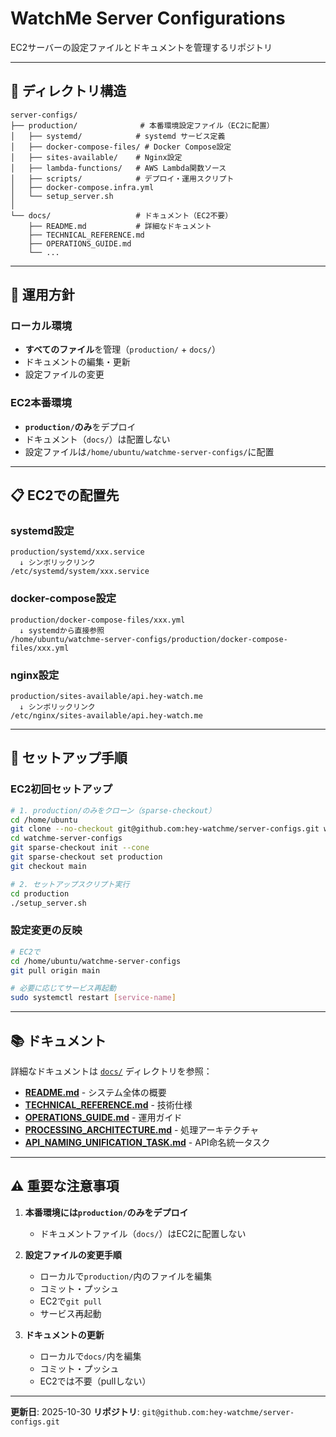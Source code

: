 # WatchMe Server Configurations

EC2サーバーの設定ファイルとドキュメントを管理するリポジトリ

---

## 📁 ディレクトリ構造

```
server-configs/
├── production/              # 本番環境設定ファイル（EC2に配置）
│   ├── systemd/            # systemd サービス定義
│   ├── docker-compose-files/ # Docker Compose設定
│   ├── sites-available/    # Nginx設定
│   ├── lambda-functions/   # AWS Lambda関数ソース
│   ├── scripts/            # デプロイ・運用スクリプト
│   ├── docker-compose.infra.yml
│   └── setup_server.sh
│
└── docs/                   # ドキュメント（EC2不要）
    ├── README.md           # 詳細なドキュメント
    ├── TECHNICAL_REFERENCE.md
    ├── OPERATIONS_GUIDE.md
    └── ...
```

---

## 🚀 運用方針

### ローカル環境
- **すべてのファイル**を管理（`production/` + `docs/`）
- ドキュメントの編集・更新
- 設定ファイルの変更

### EC2本番環境
- **`production/`のみ**をデプロイ
- ドキュメント（`docs/`）は配置しない
- 設定ファイルは`/home/ubuntu/watchme-server-configs/`に配置

---

## 📋 EC2での配置先

### systemd設定
```
production/systemd/xxx.service
  ↓ シンボリックリンク
/etc/systemd/system/xxx.service
```

### docker-compose設定
```
production/docker-compose-files/xxx.yml
  ↓ systemdから直接参照
/home/ubuntu/watchme-server-configs/production/docker-compose-files/xxx.yml
```

### nginx設定
```
production/sites-available/api.hey-watch.me
  ↓ シンボリックリンク
/etc/nginx/sites-available/api.hey-watch.me
```

---

## 🔧 セットアップ手順

### EC2初回セットアップ

```bash
# 1. production/のみをクローン（sparse-checkout）
cd /home/ubuntu
git clone --no-checkout git@github.com:hey-watchme/server-configs.git watchme-server-configs
cd watchme-server-configs
git sparse-checkout init --cone
git sparse-checkout set production
git checkout main

# 2. セットアップスクリプト実行
cd production
./setup_server.sh
```

### 設定変更の反映

```bash
# EC2で
cd /home/ubuntu/watchme-server-configs
git pull origin main

# 必要に応じてサービス再起動
sudo systemctl restart [service-name]
```

---

## 📚 ドキュメント

詳細なドキュメントは [`docs/`](./docs/) ディレクトリを参照：

- **[README.md](./docs/README.md)** - システム全体の概要
- **[TECHNICAL_REFERENCE.md](./docs/TECHNICAL_REFERENCE.md)** - 技術仕様
- **[OPERATIONS_GUIDE.md](./docs/OPERATIONS_GUIDE.md)** - 運用ガイド
- **[PROCESSING_ARCHITECTURE.md](./docs/PROCESSING_ARCHITECTURE.md)** - 処理アーキテクチャ
- **[API_NAMING_UNIFICATION_TASK.md](./docs/API_NAMING_UNIFICATION_TASK.md)** - API命名統一タスク

---

## ⚠️ 重要な注意事項

1. **本番環境には`production/`のみをデプロイ**
   - ドキュメントファイル（`docs/`）はEC2に配置しない

2. **設定ファイルの変更手順**
   - ローカルで`production/`内のファイルを編集
   - コミット・プッシュ
   - EC2で`git pull`
   - サービス再起動

3. **ドキュメントの更新**
   - ローカルで`docs/`内を編集
   - コミット・プッシュ
   - EC2では不要（pullしない）

---

**更新日**: 2025-10-30
**リポジトリ**: `git@github.com:hey-watchme/server-configs.git`
